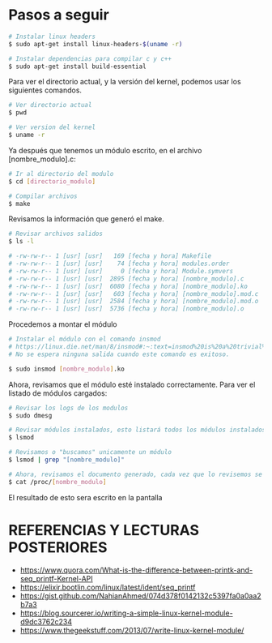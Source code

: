 # Pasos a seguir

```bash
# Instalar linux headers
$ sudo apt-get install linux-headers-$(uname -r)

# Instalar dependencias para compilar c y c++
$ sudo apt-get install build-essential
```

Para ver el directorio actual, y la versión del kernel, podemos usar los siguientes comandos.

```bash
# Ver directorio actual
$ pwd

# Ver version del kernel
$ uname -r
```

Ya después que tenemos un módulo escrito, en el archivo [nombre_modulo].c:

```bash
# Ir al directorio del modulo
$ cd [directorio_modulo]

# Compilar archivos
$ make
```

Revisamos la información que generó el make.

```bash
# Revisar archivos salidos
$ ls -l

# -rw-rw-r-- 1 [usr] [usr]   169 [fecha y hora] Makefile
# -rw-rw-r-- 1 [usr] [usr]    74 [fecha y hora] modules.order
# -rw-rw-r-- 1 [usr] [usr]     0 [fecha y hora] Module.symvers
# -rw-rw-r-- 1 [usr] [usr]  2895 [fecha y hora] [nombre_modulo].c
# -rw-rw-r-- 1 [usr] [usr]  6080 [fecha y hora] [nombre_modulo].ko
# -rw-rw-r-- 1 [usr] [usr]   603 [fecha y hora] [nombre_modulo].mod.c
# -rw-rw-r-- 1 [usr] [usr]  2584 [fecha y hora] [nombre_modulo].mod.o
# -rw-rw-r-- 1 [usr] [usr]  5736 [fecha y hora] [nombre_modulo].o
```

Procedemos a montar el módulo

```bash
# Instalar el módulo con el comando insmod
# https://linux.die.net/man/8/insmod#:~:text=insmod%20is%20a%20trivial%20program,is%20taken%20from%20standard%20input
# No se espera ninguna salida cuando este comando es exitoso.

$ sudo insmod [nombre_modulo].ko
```

Ahora, revisamos que el módulo esté instalado correctamente. Para ver el listado de módulos cargados:

```bash
# Revisar los logs de los modulos
$ sudo dmesg

# Revisar módulos instalados, esto listará todos los módulos instalados en el kernel
$ lsmod

# Revisamos o "buscamos" unicamente un módulo
$ lsmod | grep "[nombre_modulo]"

# Ahora, revisamos el documento generado, cada vez que lo revisemos se reescribirá
$ cat /proc/[nombre_modulo]

```

El resultado de esto sera escrito en la pantalla

# REFERENCIAS Y LECTURAS POSTERIORES

- https://www.quora.com/What-is-the-difference-between-printk-and-seq_printf-Kernel-API
- https://elixir.bootlin.com/linux/latest/ident/seq_printf
- https://gist.github.com/NahianAhmed/074d378f0142132c5397fa0a0aa2b7a3
- https://blog.sourcerer.io/writing-a-simple-linux-kernel-module-d9dc3762c234
- https://www.thegeekstuff.com/2013/07/write-linux-kernel-module/

```

```
